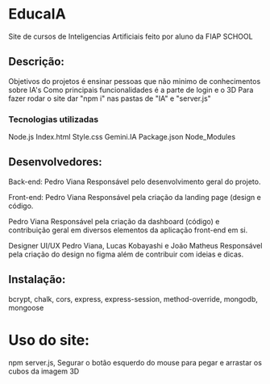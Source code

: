 # EducaIA
Site de cursos de Inteligencias Artificiais feito por aluno da FIAP SCHOOL

## Descrição:
Objetivos do projetos é ensinar pessoas que não minimo de conhecimentos sobre IA's
Como principais funcionalidades é a parte de login e o 3D
Para fazer rodar o site dar "npm i" nas pastas de "IA" e "server.js"
### Tecnologias utilizadas
Node.js
Index.html
Style.css
Gemini.IA 
Package.json
Node_Modules

## Desenvolvedores:
Back-end:
Pedro Viana
Responsável pelo desenvolvimento geral do projeto.

Front-end:
Pedro Viana
Responsável pela criação da landing page (design e código.

Pedro Viana
Responsável pela criação da dashboard (código) e contribuição geral em diversos elementos da aplicação front-end em si.

Designer UI/UX
Pedro Viana, Lucas Kobayashi e João Matheus
Responsável pela criação do design no figma além de contribuir com ideias e dicas.

## Instalação:
bcrypt,
chalk,
cors,
express,
express-session,
method-override,
mongodb,
mongoose

# Uso do site:
npm server.js,
Segurar o botão esquerdo do mouse para pegar e arrastar os cubos da imagem 3D
